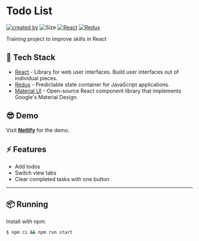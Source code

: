 # Todo List

[![created by](https://img.shields.io/badge/created%20by-Alisa%20Fedotova-blue.svg?longCache=true&style=flat-square)](https://github.com/AlisaFedotova) ![Size](https://img.shields.io/github/repo-size/AlisaFedotova/todolist-react?color=green&style=flat-square) [![React](https://img.shields.io/badge/React-v18.2.0-gren.svg?longCache=true&style=flat-square)](https://react.dev/) [![Redux](https://img.shields.io/badge/Redux-v1.9.6-gren.svg?longCache=true&style=flat-square)](https://redux.js.org)

Training project to improve skills in React

## 🧰 Tech Stack
* [React](https://react.dev) - Library for web user interfaces. Build user interfaces out of individual pieces.
* [Redux](https://redux.js.org) - Predictable state container for JavaScript applications.
* [Material UI](https://mui.com/material-ui/) - Open-source React component library that implements Google's Material Design.

## 😎 Demo

Visit **[Netlify](https://master--fedotova-todolist-react.netlify.app/)** for the demo.

## ⚡ Features
* Add todos
* Switch view tabs
* Clear completed tasks with one button
---

## 📦 Running

Install with npm:

<!-- markdownlint-disable MD014 -->

```bash
$ npm ci && npm run start
```

<!-- markdownlint-enable MD014 -->
